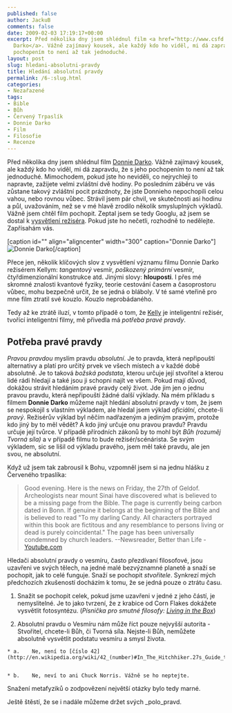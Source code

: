 ```yaml
---
published: false
author: JackuB
comments: false
date: 2009-02-03 17:19:17+00:00
excerpt: Před několika dny jsem shlédnul film <a href="http://www.csfd.cz/film/16367-donnie-darko/">Donnie
  Darko</a>. Vážně zajímavý kousek, ale každý kdo ho viděl, mi dá zapravdu, že s jeho
  pochopením to není až tak jednoduché.
layout: post
slug: hledani-absolutni-pravdy
title: Hledání absolutní pravdy
permalink: /6-:slug.html
categories:
- Nezařazené
tags:
- Bible
- Bůh
- Červený Trpaslík
- Donnie Darko
- Film
- Filosofie
- Recenze
---
```


Před několika dny jsem shlédnul film [Donnie Darko](http://www.csfd.cz/film/16367-donnie-darko/). Vážně zajímavý kousek, ale každý kdo ho viděl, mi dá zapravdu, že s jeho pochopením to není až tak jednoduché. Mimochodem, pokud jste ho neviděli, co nejrychleji to napravte, zažijete velmi zvláštní dvě hodiny. Po posledním záběru ve vás zůstane takový zvláštní pocit prázdnoty, že jste Donnieho nepochopili celou vahou, nebo rovnou vůbec. Strávil jsem pár chvil, ve skutečnosti asi hodinu a půl, uvažováním, než se v mé hlavě zrodilo několik smysluplných výkladů. Vážně jsem chtěl film pochopit. Zeptal jsem se tedy Googlu, až jsem se dostal k [vysvětlení režiséra](http://en.wikipedia.org/wiki/Donnie_Darko#Director.27s_interpretation). Pokud jste ho nečetli, rozhodně to nedělejte. Zapřísahám vás.

[caption id="" align="aligncenter" width="300" caption="Donnie Darko"]![Donnie Darko](http://www.geraldpeary.com/reviews/def/donnie-darko.jpg)[/caption]

Přece jen, několik klíčových slov z vysvětlení významu filmu Donnie Darko režisérem Kellym: _tangentový_ vesmír, _poškozený primární_ vesmír, čtyřdimenzionální konstrukce atd.
Jinými slovy: **hlouposti**. I přes mé skromné znalosti kvantové fyziky, teorie cestování časem a časoprostoru vůbec, mohu bezpečně určit, že se jedná o bláboly. V té samé vteřině pro mne film ztratil své kouzlo. Kouzlo neprobádaného.

Tedy až ke ztrátě iluzí, v tomto případě o tom, že [Kelly](http://www.csfd.cz/reziser/7621-kelly-richard/) je inteligentní režisér, tvořící inteligentní filmy, mě přivedla má _potřeba pravé pravdy_.


## Potřeba pravé pravdy


_Pravou pravdou_ myslím pravdu _absolutní_. Je to pravda, která nepřipouští alternativy a platí pro určitý prvek ve všech místech a v každé době absolutně. Je to taková _božská podstata_, kterou určuje její stvořitel a kterou lidé rádi hledají a také jsou ji schopni najít ve všem. Pokud mají důvod, dokážou strávit hledáním pravé pravdy celý život. Jde jim jen o jednu pravou pravdu, která nepřipouští žádné další výklady. Na mém příkladu s filmem **Donnie Darko** můžeme najít hledání absolutní pravdy v tom, že jsem se nespokojil s vlastním výkladem, ale hledal jsem výklad _oficiální_, chcete-li _pravý_. Režisérův výklad byl něčím nadřazeným a jediným pravým, protože kdo jiný by to měl vědět? A kdo jiný určuje onu pravou pravdu? Pravdu určuje její tvůrce. V případě přírodních zákonů by to mohl být _Bůh (rozuměj Tvorná síla)_ a v případě filmu to bude režisér/scénárista. Se svým výkladem, sic se lišil od výkladu pravého, jsem měl také pravdu, ale jen svou, ne absolutní.

Když už jsem tak zabrousil k Bohu, vzpomněl jsem si na jednu hlášku z Červeného trpaslíka:


> Good evening. Here is the news on Friday, the 27th of Geldof. Archeologists near mount Sinai have discovered what is believed to be a missing page from the Bible. The page is currently being carbon dated in Bonn. If genuine it belongs at the beginning of the Bible and is believed to read "To my darling Candy. All characters portrayed within this book are fictitous and any resemblance to persons living or dead is purely coincidental." The page has been universally condemned by church leaders.
--Newsreader, Better than Life - [Youtube.com](http://cz.youtube.com/watch?v=Ir1-A209boQ)


Hledači absolutní pravdy o vesmíru, často přezdívaní filosofové, jsou uzavřeni ve svých tělech, na jedné malé bezvýznamné planetě a snaží se pochopit, jak to celé funguje. Snaží se pochopit _stvořitele_. Synkrezí mých předchozích zkušeností docházím k tomu, že se jedná pouze o ztrátu času.




  1. Snažit se pochopit celek, pokud jsme uzavřeni v jedné z jeho částí, je nemyslitelné. Je to jako tvrzení, že z krabice od Corn Flakes dokážete vysvětlit fotosyntézu. (_Písnička pro smutné filosofy: [Living in the Box](http://cz.youtube.com/watch?v=ZHt_GzOgjvA)_)


  2. Absolutní pravdu o Vesmíru nám může říct pouze nejvyšší autorita - Stvořitel, chcete-li Bůh, či Tvorná síla. Nejste-li Bůh, nemůžete absolutně vysvětlit podstatu vesmíru a smysl života.


    * a.	Ne, není to [číslo 42](http://en.wikipedia.org/wiki/42_(number)#In_The_Hitchhiker.27s_Guide_to_the_Galaxy)


    * b.	Ne, neví to ani Chuck Norris. Vážně se ho neptejte.





Snažení metafyziků o zodpovězení největší otázky bylo tedy marné.

Ještě štěstí, že se i nadále můžeme držet svých _polo_pravd.
